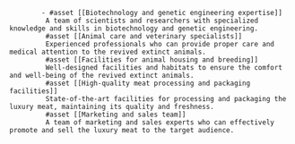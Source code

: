 			- #asset [[Biotechnology and genetic engineering expertise]]
			 A team of scientists and researchers with specialized knowledge and skills in biotechnology and genetic engineering.
			 #asset [[Animal care and veterinary specialists]]
			 Experienced professionals who can provide proper care and medical attention to the revived extinct animals.
			 #asset [[Facilities for animal housing and breeding]]
			 Well-designed facilities and habitats to ensure the comfort and well-being of the revived extinct animals.
			 #asset [[High-quality meat processing and packaging facilities]]
			 State-of-the-art facilities for processing and packaging the luxury meat, maintaining its quality and freshness.
			 #asset [[Marketing and sales team]]
			 A team of marketing and sales experts who can effectively promote and sell the luxury meat to the target audience.












